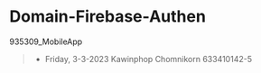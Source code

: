 # Domain-Firebase-Authen
 935309_MobileApp
 > * Friday, 3-3-2023
 > Kawinphop Chomnikorn 633410142-5
